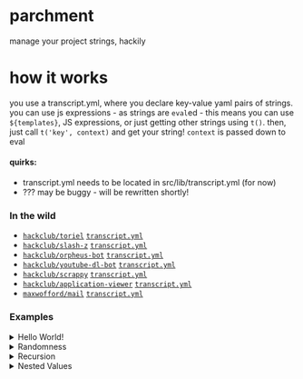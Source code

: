 # parchment

manage your project strings, hackily

# how it works

you use a transcript.yml, where you declare key-value yaml pairs of strings. you can use js expressions - as strings are `eval`ed - this means you can use `${templates}`, JS expressions, or just getting other strings using `t()`.
then, just call `t('key', context)` and get your string! `context` is passed down to eval

#### quirks:

-   transcript.yml needs to be located in src/lib/transcript.yml (for now)
-   ??? may be buggy - will be rewritten shortly!

### In the wild

- [`hackclub/toriel`](https://github.com/hackclub/toriel) [`transcript.yml`](https://github.com/hackclub/toriel/blob/main/util/transcript.yml)
- [`hackclub/slash-z`](https://github.com/hackclub/slash-z) [`transcript.yml`](https://github.com/hackclub/slash-z/blob/master/lib/transcript.yml)
- [`hackclub/orpheus-bot`](https://github.com/hackclub/orpheus-bot) [`transcript.yml`](https://github.com/hackclub/orpheus-bot/blob/master/src/utils/transcript.yml)
- [`hackclub/youtube-dl-bot`](https://github.com/hackclub/youtube-dl-bot) [`transcript.yml`](https://github.com/hackclub/youtube-dl-bot/blob/master/utils/transcript.yml)
- [`hackclub/scrappy`](https://github.com/hackclub/scrappy) [`transcript.yml`](https://github.com/hackclub/scrappy/blob/main/src/lib/transcript.yml)
- [`hackclub/application-viewer`](https://github.com/hackclub/application-viewer) [`transcript.yml`](https://github.com/hackclub/application-viewer/blob/main/utils/transcript.yml)
- [`maxwofford/mail`](https://github.com/maxwofford/mail-dog) [`transcript.yml`](https://github.com/maxwofford/mail-dog/blob/master/utils/transcript/transcript.yml)

### Examples

<details>
  <summary>Hello World!</summary>
  
```yaml
# transcript.yml
greeting: Hello, world!
```

```js
const { transcript } = require('transcript')
transcript('greeting')
// => Hello, world!
```
</details>

<details>
  <summary>Randomness</summary>

Just cause you're saying the same thing doesn't mean you need to use the same words every time...

```yaml
bark:
  - bark
  - bork
  - wh${'o'.repeat(3 + Math.ceil(Math.random()*8))}f
```

```js
const speak = () => transcript('bark') + '!'

// speak boy!
speak() // => bark!
speak() // => whooof!
speak() // => bork!
// good boy!
```
</details>

<details>
  <summary>Recursion</summary>

`transcript()` is available within itself as `this.t()` so you can spice up your lines with more random flavor text.

```yaml
# hackclub/toriel transcript.yml
greeting: oh hello! i have tea and a fresh ${this.t('type-of-pie')} pie cooling off... please come over and have some!

type-of-pie:
  - cinnamon
  - butterscotch
  - cinnamon and butterscotch
  - snail # apparently a favorite of hers in Undertale
```

```js
const { transcript } = require('@hackclub/transcript')
transcript('greeting')
// => oh hello! i have tea and a fresh butterscotch pie cooling off... please come over and have some!
transcript('greeting')
// => oh hello! i have tea and a fresh snail pie cooling off... please come over and have some!
```
</details>

<details>
  <summary>Nested Values</summary>

Values are nested in yaml, so you can group your lines by type.

```yaml
errors:
    notFound: the dog sniffs around, but doesn't look like it found what it's looking for
    missingPermission: what typa kibble ya try'n ta feed me? you can't do that!
    general: something went wrong!
```

```js
try {
    // ... some code
} catch(e) {
    let type = 'general'
    if (e instanceof NotFoundError) type = 'notFound'
    if (e instanceof MissingPermError) type = 'missingPermission'

    transcript(`errors.${type}`)
    // this will give different messages, depending on how your code failed!
}
```
</details>